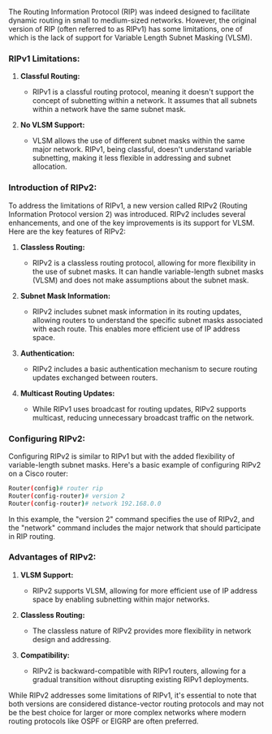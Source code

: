 The Routing Information Protocol (RIP) was indeed designed to facilitate dynamic routing in small to medium-sized networks. However, the original version of RIP (often referred to as RIPv1) has some limitations, one of which is the lack of support for Variable Length Subnet Masking (VLSM).

### RIPv1 Limitations:

1. **Classful Routing:**
   - RIPv1 is a classful routing protocol, meaning it doesn't support the concept of subnetting within a network. It assumes that all subnets within a network have the same subnet mask.

2. **No VLSM Support:**
   - VLSM allows the use of different subnet masks within the same major network. RIPv1, being classful, doesn't understand variable subnetting, making it less flexible in addressing and subnet allocation.

### Introduction of RIPv2:

To address the limitations of RIPv1, a new version called RIPv2 (Routing Information Protocol version 2) was introduced. RIPv2 includes several enhancements, and one of the key improvements is its support for VLSM. Here are the key features of RIPv2:

1. **Classless Routing:**
   - RIPv2 is a classless routing protocol, allowing for more flexibility in the use of subnet masks. It can handle variable-length subnet masks (VLSM) and does not make assumptions about the subnet mask.

2. **Subnet Mask Information:**
   - RIPv2 includes subnet mask information in its routing updates, allowing routers to understand the specific subnet masks associated with each route. This enables more efficient use of IP address space.

3. **Authentication:**
   - RIPv2 includes a basic authentication mechanism to secure routing updates exchanged between routers.

4. **Multicast Routing Updates:**
   - While RIPv1 uses broadcast for routing updates, RIPv2 supports multicast, reducing unnecessary broadcast traffic on the network.

### Configuring RIPv2:

Configuring RIPv2 is similar to RIPv1 but with the added flexibility of variable-length subnet masks. Here's a basic example of configuring RIPv2 on a Cisco router:

```bash
Router(config)# router rip
Router(config-router)# version 2
Router(config-router)# network 192.168.0.0
```

In this example, the "version 2" command specifies the use of RIPv2, and the "network" command includes the major network that should participate in RIP routing.

### Advantages of RIPv2:

1. **VLSM Support:**
   - RIPv2 supports VLSM, allowing for more efficient use of IP address space by enabling subnetting within major networks.

2. **Classless Routing:**
   - The classless nature of RIPv2 provides more flexibility in network design and addressing.

3. **Compatibility:**
   - RIPv2 is backward-compatible with RIPv1 routers, allowing for a gradual transition without disrupting existing RIPv1 deployments.

While RIPv2 addresses some limitations of RIPv1, it's essential to note that both versions are considered distance-vector routing protocols and may not be the best choice for larger or more complex networks where modern routing protocols like OSPF or EIGRP are often preferred.
